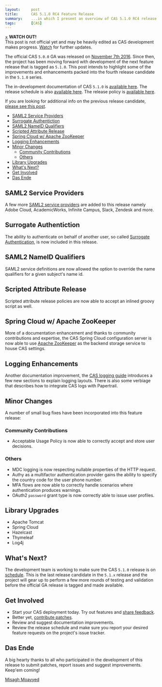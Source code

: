 ```yaml
---
layout:     post
title:      CAS 5.1.0 RC4 Feature Release
summary:    ...in which I present an overview of CAS 5.1.0 RC4 release.
tags:       [CAS]
---
```



<div class="alert alert-danger">
  <a href="#" class="close" data-dismiss="alert" aria-label="close">&times;</a>
  <strong>WATCH OUT!</strong><br/>This post is not official yet and may be heavily edited as CAS development makes progress. <a href="https://apereo.github.io/feed.xml">Watch</a> for further updates.
</div>

The official CAS `5.0.0` GA was released on [November 7th 2016](https://github.com/apereo/cas/releases/tag/v5.0.0). Since then,
the project has been moving forward with development of the next feature release
that is tagged as `5.1.0`. This post intends to highlight some of the improvements
and enhancements packed into the fourth release candidate in the `5.1.0` series.

The in-development documentation of CAS `5.1.0` is [available here](https://apereo.github.io/cas/development/).
The release schedule is also [available here](https://github.com/apereo/cas/milestones). The release policy
is [available here](https://apereo.github.io/cas/developer/Release-Policy.html).

If you are looking for additional info on the previous release candidate, [please see this post](https://apereo.github.io/2017/03/31/rc3-release/).

<!-- TOC -->

- [SAML2 Service Providers](#saml2-service-providers)
- [Surrogate Authentiction](#surrogate-authentiction)
- [SAML2 NameID Qualifiers](#saml2-nameid-qualifiers)
- [Scripted Attribute Release](#scripted-attribute-release)
- [Spring Cloud w/ Apache ZooKeeper](#spring-cloud-w-apache-zookeeper)
- [Logging Enhancements](#logging-enhancements)
- [Minor Changes](#minor-changes)
    - [Community Contributions](#community-contributions)
    - [Others](#others)
- [Library Upgrades](#library-upgrades)
- [What's Next?](#whats-next)
- [Get Involved](#get-involved)
- [Das Ende](#das-ende)

<!-- /TOC -->

## SAML2 Service Providers

A few more [SAML2 service providers](https://apereo.github.io/cas/development/integration/Configuring-SAML-SP-Integrations.html) are added to this release namely Adobe Cloud, AcademicWorks, Infinite Campus, Slack, Zendesk and more.

## Surrogate Authentiction

The ability to authenticate on behalf of another user, so called [Surrogate Authentication](https://apereo.github.io/cas/development/installation/Surrogate-Authentication.html), is now included
in this release.

## SAML2 NameID Qualifiers

SAML2 service definitions are now allowed the option to override the name qualifiers for a given subject's name id.

## Scripted Attribute Release

Scripted attribute release policies are now able to accept an inlined groovy script as well.

## Spring Cloud w/ Apache ZooKeeper

More of a documentation enhancement and thanks to community contributions and expertise, the CAS Spring Cloud configuration server is now able to use [Apache ZooKeeper](https://apereo.github.io/cas/development/installation/Configuration-Server-Management.html#apache-zookeeper) as the backend storage service to house CAS settings.

## Logging Enhancements

Another documentation improvement, the [CAS logging guide](https://apereo.github.io/cas/development/installation/Logging.html) introduces a few new sections to explain logging layouts. There is also some verbiage that describes how to integrate CAS logs with Papertrail.

## Minor Changes

A number of small bug fixes have been incorporated into this feature release:

### Community Contributions

- Acceptable Usage Policy is now able to correctly accept and store user decisions.

### Others

- MDC logging is now respecting nullable properties of the HTTP request.
- Authy as a multifactor authentication provider gains the ability to specify the country code for the user phone number.
- MFA flows are now able to correctly handle scenarios where authentication produces warnings.
- OAuth2 `password` grant type is now correctly able to issue user profiles.

## Library Upgrades

- Apache Tomcat
- Spring Cloud
- Hazelcast
- Thymeleaf
- Log4j

## What's Next?

The development team is working to make sure the CAS `5.1.0` release is
on [schedule](https://github.com/apereo/cas/milestones). This is the last release candidate in the `5.1.x` release and the project will gear up to perform a few more rounds of testing and validation before the official GA release is tagged and made available.

## Get Involved

- Start your CAS deployment today. Try out features and [share feedback](https://apereo.github.io/cas/Mailing-Lists.html).
- Better yet, [contribute patches](https://apereo.github.io/cas/developer/Contributor-Guidelines.html).
- Review and suggest documentation improvements.
- Review the release schedule and make sure you report your desired feature requests on the project's issue tracker.

## Das Ende

A big hearty thanks to all who participated in the development of this release to submit patches, report issues and suggest improvements. Keep'em coming!

[Misagh Moayyed](https://twitter.com/misagh84)
